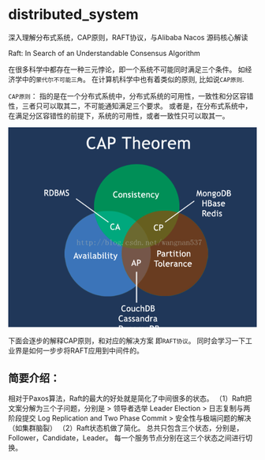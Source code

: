 # distributed_system
深入理解分布式系统，CAP原则，RAFT协议，与Alibaba Nacos 源码核心解读

Raft: In Search of an Understandable Consensus Algorithm

在很多科学中都存在一种三元悖论，即一个系统不可能同时满足三个条件。
如经济学中的`蒙代尔不可能三角`。
在计算机科学中也有着类似的原则, 比如说`CAP原则`.

`CAP原则`：
    指的是在一个分布式系统中，分布式系统的可用性，一致性和分区容错性，三者只可以取其二，不可能通知满足三个要求。
    或者是，在分布式系统中，在满足分区容错性的前提下，系统的可用性，或者一致性只可以取其一。

![](imgs/cap.png)


下面会逐步的解释CAP原则，和对应的解决方案 即`RAFT协议`。
同时会学习一下工业界是如何一步步将RAFT应用到中间件的。

## 简要介绍：
 相对于Paxos算法，Raft的最大的好处就是简化了中间很多的状态。
（1）Raft把文案分解为三个子问题，分别是
    > 领导者选举 Leader Election
    > 日志复制与两阶段提交 Log Replication and Two Phase Commit
    > 安全性与极端问题的解决（如集群脑裂）
（2）Raft状态机做了简化。
    总共只包含三个状态，分别是，Follower，Candidate，Leader。
    每一个服务节点分别在这三个状态之间进行切换。
   